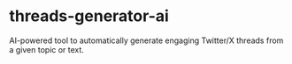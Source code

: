 # threads-generator-ai
AI-powered tool to automatically generate engaging Twitter/X threads from a given topic or text.
